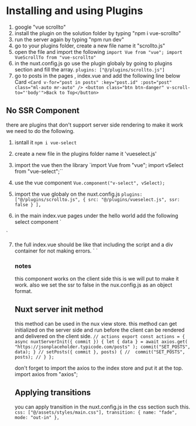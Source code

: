 # Installing and using Plugins
1. google "vue scrollto"
2. install the plugin on the solution folder by typing "npm i vue-scrollto"
3. run the server again by typing "npm run dev"
4. go to your plugins folder, create a new file name it "scrollto.js"
5. open the file and import the following
`import Vue from "vue";
import VueScrollTo from "vue-scrollto"`
6. in the nuxt.config.js go use the plugin globaly by going to plugins section and fill the array.
`plugins: ["@/plugins/scrollto.js"]`
7. go to posts in the pages , index.vue and add the following line below Card
`<Card v-for="post in posts" :key="post.id" :post="post" class="ml-auto mr-auto" />
 <button class="btn btn-danger" v-scroll-to="'body'">Back to Top</button>`


## No SSR Component
there are plugins that don't support server side rendering to make it work we need to do the following.
1. isntall it
`npm i vue-select`
2. create a new file in the plugins folder name it 'vueselect.js'
3. import the vue then the library
`import Vue from "vue";
import vSelect from "vue-select";``

4. use the vue component 
`Vue.component("v-select", vSelect);`

5. import the vue globaly on the nuxt.config.js
`
 plugins: ["@/plugins/scrollto.js",
  {
      src: "@/plugins/vueselect.js",
      ssr: false
    }
  ],
`

6. in the main index.vue pages under the hello world add the following select component
`
<no-ssr>
	  		<v-select v-model="selected" placeholder="Select Category" :options="['foo', 'bar']"></v-select>
	  	</no-ssr>

`

7. the full index.vue should be like that including the script and a div container for not making errors.
`<template>
	<div>
		<h1>hello world</h1>
		<no-ssr>
	  		<v-select v-model="selected" placeholder="Select Category" :options="['foo', 'bar']"></v-select>
	  	</no-ssr>
	</div>
</template>

<script>
	export default {
		data() {
			return {
				selected: ''
			}
		}
	}
</script>`

### notes
this component works on the client side this is we will put <no-ssr> to make it work. also we set the ssr to false in the nux.config.js as an object format.


## Nuxt server init method
this method can be used in the nux view store.
this method can get initialized on the server side and run before the client can be rendered and delivered on the client side.
`
// actions
export const actions = {
	async nuxtServerInit({ commit }) {
		let { data } = await axios.get(
			"https://jsonplaceholder.typicode.com/posts"
		);
		commit("SET_POSTS", data);
	}
	// setPosts({ commit }, posts) {
	// 	commit("SET_POSTS", posts);
	// }
};
`

don't forget to import the axios to the index store and put it at the top.
import axios from "axios";



## Applying transitions
you can apply transition in the nuxt.config.js in the css section such this.
`css: ["@/assets/styles/main.css"],
  transition: {
    name: "fade",
    mode: "out-in"
  },`